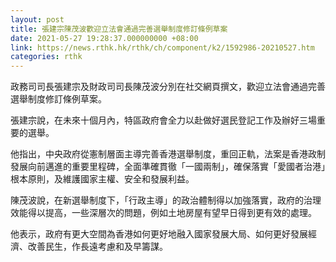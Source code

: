 ```yaml
---
layout: post
title: 張建宗陳茂波歡迎立法會通過完善選舉制度修訂條例草案
date: 2021-05-27 19:28:37.000000000 +08:00
link: https://news.rthk.hk/rthk/ch/component/k2/1592986-20210527.htm
categories: rthk
---
```


政務司司長張建宗及財政司司長陳茂波分別在社交網頁撰文，歡迎立法會通過完善選舉制度修訂條例草案。

張建宗說，在未來十個月內，特區政府會全力以赴做好選民登記工作及辦好三場重要的選舉。

他指出，中央政府從憲制層面主導完善香港選舉制度，重回正軌，法案是香港政制發展向前邁進的重要里程碑，全面準確貫徹「一國兩制」，確保落實「愛國者治港」根本原則，及維護國家主權、安全和發展利益。

陳茂波說，在新選舉制度下，「行政主導」的政治體制得以加強落實，政府的治理效能得以提高，一些深層次的問題，例如土地房屋有望早日得到更有效的處理。

他表示，政府有更大空間為香港如何更好地融入國家發展大局、如何更好發展經濟、改善民生，作長遠考慮和及早籌謀。
